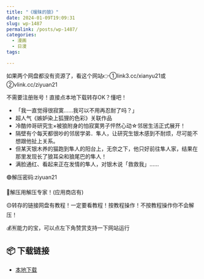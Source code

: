```yaml
---
title: "《暧昧的狼》"
date: 2024-01-09T19:09:31
slug: wp-1487
permalink: /posts/wp-1487/
categories:
  - 漫画
  - 日漫
tags:

---
```


如果两个网盘都没有资源了，看这个网站👉①link3.cc/xianyu21或②vlink.cc/ziyuan21

不需要注册账号！直接点本地下载转存OK？懂吧！

*   「我一直觉得很寂寞……我可以不用再忍耐了吗？」
*   超人气《嫉妒染上狐狸的色彩》关联作品
*   冷酷帅哥研究生×被狼附身的怕寂寞男子怦然心动☆邻居生活正式展开！
*   隔壁有个每天都很吵的邻居学弟．隼人，让研究生银木感到不耐烦，尽可能不想跟他扯上关系。
*   但某天银木养的猫跑到隼人的阳台上，无奈之下，他只好前往隼人家，结果在那里发现长了狼耳朵和狼尾巴的隼人！
*   满脸通红、看起来正在发情的隼人，对银木说「救救我」……

🟢解压密码:ziyuan21

🔵解压用解压专家！(应用商店有)

🟡转存的链接网盘有教程！一定要看教程！按教程操作！不按教程操作你不会解压！

💰🈶能力的宝，可以点左下角赞赏支持一下网站运行

## 📦 下载链接
- [本地下载](https://blziyuan21.com/pay-download/1487?key=79cb9c6015&down_id=0)

